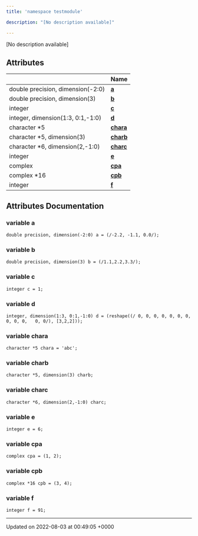 ```yaml
---
title: 'namespace testmodule'

description: "[No description available]"

---
```







[No description available]

## Attributes

|                | Name           |
| -------------- | -------------- |
| double precision, dimension(-2:0) | **[a](/documentation/code/main/namespaces/namespacetestmodule/#variable-a)**  |
| double precision, dimension(3) | **[b](/documentation/code/main/namespaces/namespacetestmodule/#variable-b)**  |
| integer | **[c](/documentation/code/main/namespaces/namespacetestmodule/#variable-c)**  |
| integer, dimension(1:3, 0:1,-1:0) | **[d](/documentation/code/main/namespaces/namespacetestmodule/#variable-d)**  |
| character *5 | **[chara](/documentation/code/main/namespaces/namespacetestmodule/#variable-chara)**  |
| character *5, dimension(3) | **[charb](/documentation/code/main/namespaces/namespacetestmodule/#variable-charb)**  |
| character *6, dimension(2,-1:0) | **[charc](/documentation/code/main/namespaces/namespacetestmodule/#variable-charc)**  |
| integer | **[e](/documentation/code/main/namespaces/namespacetestmodule/#variable-e)**  |
| complex | **[cpa](/documentation/code/main/namespaces/namespacetestmodule/#variable-cpa)**  |
| complex *16 | **[cpb](/documentation/code/main/namespaces/namespacetestmodule/#variable-cpb)**  |
| integer | **[f](/documentation/code/main/namespaces/namespacetestmodule/#variable-f)**  |



## Attributes Documentation

### variable a

```
double precision, dimension(-2:0) a = (/-2.2, -1.1, 0.0/);
```


### variable b

```
double precision, dimension(3) b = (/1.1,2.2,3.3/);
```


### variable c

```
integer c = 1;
```


### variable d

```
integer, dimension(1:3, 0:1,-1:0) d = (reshape((/ 0, 0, 0, 0, 0, 0, 0, 0, 0, 0,   0, 0/), [3,2,2]));
```


### variable chara

```
character *5 chara = 'abc';
```


### variable charb

```
character *5, dimension(3) charb;
```


### variable charc

```
character *6, dimension(2,-1:0) charc;
```


### variable e

```
integer e = 6;
```


### variable cpa

```
complex cpa = (1, 2);
```


### variable cpb

```
complex *16 cpb = (3, 4);
```


### variable f

```
integer f = 91;
```





-------------------------------

Updated on 2022-08-03 at 00:49:05 +0000